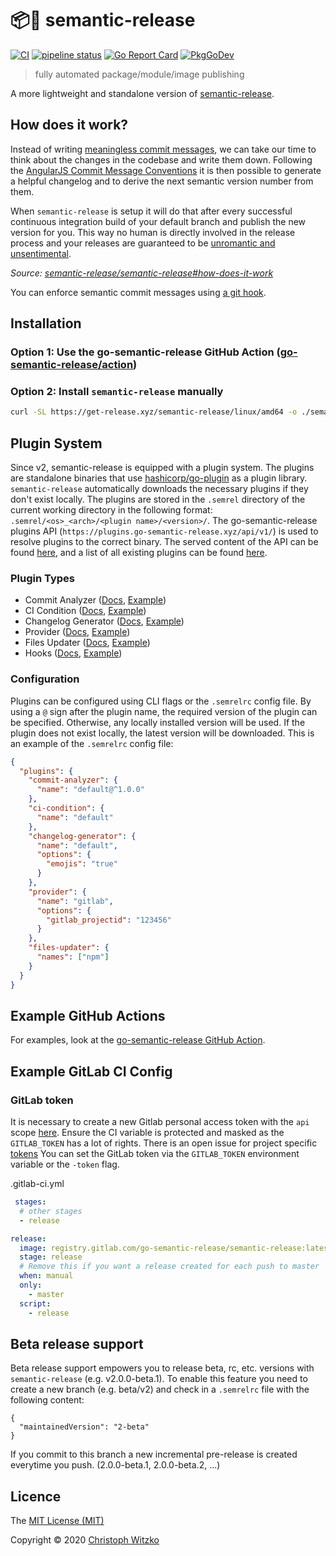 # :package::rocket: semantic-release
[![CI](https://github.com/go-semantic-release/semantic-release/workflows/CI/badge.svg?branch=master)](https://github.com/go-semantic-release/semantic-release/actions?query=workflow%3ACI+branch%3Amaster)
[![pipeline status](https://gitlab.com/go-semantic-release/semantic-release/badges/master/pipeline.svg)](https://gitlab.com/go-semantic-release/semantic-release/pipelines)
[![Go Report Card](https://goreportcard.com/badge/github.com/go-semantic-release/semantic-release)](https://goreportcard.com/report/github.com/go-semantic-release/semantic-release)
[![PkgGoDev](https://pkg.go.dev/badge/github.com/go-semantic-release/semantic-release/v2)](https://pkg.go.dev/github.com/go-semantic-release/semantic-release/v2)

> fully automated package/module/image publishing

A more lightweight and standalone version of [semantic-release](https://github.com/semantic-release/semantic-release).

## How does it work?
Instead of writing [meaningless commit messages](http://whatthecommit.com/), we can take our time to think about the changes in the codebase and write them down. Following the [AngularJS Commit Message Conventions](https://docs.google.com/document/d/1QrDFcIiPjSLDn3EL15IJygNPiHORgU1_OOAqWjiDU5Y/edit) it is then possible to generate a helpful changelog and to derive the next semantic version number from them.

When `semantic-release` is setup it will do that after every successful continuous integration build of your default branch and publish the new version for you. This way no human is directly involved in the release process and your releases are guaranteed to be [unromantic and unsentimental](http://sentimentalversioning.org/).

_Source: [semantic-release/semantic-release#how-does-it-work](https://github.com/semantic-release/semantic-release#how-does-it-work)_

You can enforce semantic commit messages using [a git hook](https://github.com/hazcod/semantic-commit-hook).


## Installation


### Option 1: Use the go-semantic-release GitHub Action ([go-semantic-release/action](https://github.com/go-semantic-release/action))

### Option 2: Install `semantic-release` manually

```bash
curl -SL https://get-release.xyz/semantic-release/linux/amd64 -o ./semantic-release && chmod +x ./semantic-release
```

## Plugin System

Since v2, semantic-release is equipped with a plugin system. The plugins are standalone binaries that use [hashicorp/go-plugin](https://github.com/hashicorp/go-plugin) as a plugin library. `semantic-release` automatically downloads the necessary plugins if they don't exist locally. The plugins are stored in the `.semrel` directory of the current working directory in the following format: `.semrel/<os>_<arch>/<plugin name>/<version>/`. The go-semantic-release plugins API (`https://plugins.go-semantic-release.xyz/api/v1/`) is used to resolve plugins to the correct binary. The served content of the API can be found [here](https://github.com/go-semantic-release/go-semantic-release.github.io/tree/plugin-index), and a list of all existing plugins can be found [here](https://plugins.go-semantic-release.xyz/api/v1/plugins.json).

### Plugin Types

* Commit Analyzer ([Docs](https://pkg.go.dev/github.com/go-semantic-release/semantic-release/v2/pkg/analyzer?tab=doc#CommitAnalyzer), [Example](https://github.com/go-semantic-release/commit-analyzer-cz))
* CI Condition ([Docs](https://pkg.go.dev/github.com/go-semantic-release/semantic-release/v2/pkg/condition?tab=doc#CICondition), [Example](https://github.com/go-semantic-release/condition-github))
* Changelog Generator ([Docs](https://pkg.go.dev/github.com/go-semantic-release/semantic-release/v2/pkg/generator?tab=doc#ChangelogGenerator), [Example](https://github.com/go-semantic-release/changelog-generator-default))
* Provider ([Docs](https://pkg.go.dev/github.com/go-semantic-release/semantic-release/v2/pkg/provider?tab=doc#Provider), [Example](https://github.com/go-semantic-release/provider-github))
* Files Updater ([Docs](https://pkg.go.dev/github.com/go-semantic-release/semantic-release/v2/pkg/updater?tab=doc#FilesUpdater), [Example](https://github.com/go-semantic-release/files-updater-npm))
* Hooks ([Docs](https://pkg.go.dev/github.com/go-semantic-release/semantic-release/v2/pkg/hooks?tab=doc#Hooks), [Example](https://github.com/go-semantic-release/hooks-goreleaser))

### Configuration

Plugins can be configured using CLI flags or the `.semrelrc` config file. By using a `@` sign after the plugin name, the required version of the plugin can be specified. Otherwise, any locally installed version will be used. If the plugin does not exist locally, the latest version will be downloaded. This is an example of the `.semrelrc` config file:

```json
{
  "plugins": {
    "commit-analyzer": {
      "name": "default@^1.0.0"
    },
    "ci-condition": {
      "name": "default"
    },
    "changelog-generator": {
      "name": "default",
      "options": {
        "emojis": "true"
      }
    },
    "provider": {
      "name": "gitlab",
      "options": {
        "gitlab_projectid": "123456"
      }
    },
    "files-updater": {
      "names": ["npm"]
    }
  }
}
```

## Example GitHub Actions

For examples, look at the [go-semantic-release GitHub Action](https://github.com/go-semantic-release/action).

## Example GitLab CI Config

### GitLab token
It is necessary to create a new Gitlab personal access token with the `api` scope [here](https://gitlab.com/profile/personal_access_tokens).
Ensure the CI variable is protected and masked as the `GITLAB_TOKEN` has a lot of rights. There is an open issue for project specific [tokens](https://gitlab.com/gitlab-org/gitlab/issues/756)
You can set the GitLab token via the `GITLAB_TOKEN` environment variable or the `-token` flag.

.gitlab-ci.yml
```yml
 stages:
  # other stages
  - release

release:
  image: registry.gitlab.com/go-semantic-release/semantic-release:latest # Replace this with the current release
  stage: release
  # Remove this if you want a release created for each push to master
  when: manual
  only:
    - master
  script:
    - release
```


## Beta release support
Beta release support empowers you to release beta, rc, etc. versions with `semantic-release` (e.g. v2.0.0-beta.1). To enable this feature you need to create a new branch (e.g. beta/v2) and check in a `.semrelrc` file with the following content:
```
{
  "maintainedVersion": "2-beta"
}
```
If you commit to this branch a new incremental pre-release is created everytime you push. (2.0.0-beta.1, 2.0.0-beta.2, ...)

## Licence

The [MIT License (MIT)](http://opensource.org/licenses/MIT)

Copyright © 2020 [Christoph Witzko](https://twitter.com/christophwitzko)
